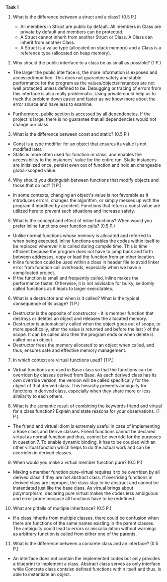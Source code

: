 **Task 1**

1.  What is the difference between a struct and a class? (0.5 P.)
    - All members in Struct are public by default. All members in Class are private by default and members can be protected. 
    - A Struct cannot inherit from another Struct or Class. A Class can inherit from another Class.
    - A Struct is a value type (allocated on stack memory) and a Class is a reference type (allocated on heap memory). 
    
2.  Why should the public interface to a class be as small as possible? (1 P.)
- The larger the public interface is, the more information is exposed and accessed/modified. This does not guarantee safety and stable performance for the program as the values/objects/instances are not well protected unless defined to be. Debugging or tracing of errors from this interface is also really problematic.
Using private could help us to track the problem down easier and faster as we know more about the error source and have less to examine. 

- Furthermore, public section is accessed by all dependencies. If the project is large, there is no guarantee that all dependencies would not change our class. 

3.  What is the difference between const and static? (0.5 P.)
- Const is a type modifier for an object that ensures its value is not modified later. 
- Static is more often used for function or class, and enables the accessibility to the instances' value for the entire run. Static instances are initialized once, persist even out of function and hold an changeable global-scoped value.

4.  Why should you distinguish between functions that modify objects and those that do not? (1 P.)
- In some contexts, changing an object's value is not favorable as it introduces errors, changes the algorithm, or simply messes up with the program if modified by accident. Functions that return a const value are utilized here to prevent such situations and increase safety. 
 
5.  What is the concept and effect of inline functions? When would you prefer inline functions over function calls? (0.5 P.)
 - Unlike normal functions whose memory is allocated and referred to when being executed, inline functions enables the codes within itself to be replaced wherever it is called during compile time. This is time efficient because the program does not have to jump back and forth between addresses, copy or load the function from an other location. 
 - Inline function could be used within a class in header file to avoid linker error from function call overheads, especially when we have a complicated project.
 - If the function is small and frequently called, inline makes the performance faster. Otherwise, it is not advisable for bulky, seldomly called functions as it leads to larger executables. 
  
6.  What is a destructor and when is it called? What is the typical consequence of its usage? (1 P.)
- Destructor is the opposite of constructor - it is member function that destroys or deletes an object and releases the allocated memory. 
- Destructor is automatically called when the object goes out of scope, or more specifically, after the value is returned and before the last } of the scope. It can be called also then the program ends or when delete is called on an object. 
- Destructor frees the memory allocated to an object when called, and thus, ensures safe and effective memory management. 
    
7.  In which context are virtual functions used? (1 P.)
- Virtual functions are used in Base class so that the functions can be overriden by classes derived from Base. As each derived class has its own override version, the version will be called specifically for the object of that derived class. This hierachy prevents ambiguity for functions in derived class, especially when they share more or less similarity to each others.
    
8.  What is the semantic result of combining the keywords friend and virtual for a class function? Explain and state reasons for your observations. (1 P.)
- The friend and virtual idiom is extremely useful in case of implementing a Base class and Derive classes. Friend functions cannot be declared virtual as normal function and thus, cannot be override for the purposes in question 7. To enable dynamic binding, it has to be coupled with an other virtual function which helps to do the actual work and can be overriden in derived classes.
    
9.  When would you make a virtual member function pure? (0.5 P.)
- Making a member function pure-virtual requires it to be overriden by all derived class if they are not abstract class. If overriding functions in derived class are improper, the class stay to be abstract and cannot be instantiated just like the base class. As virtual brings about polymorphism, declaring pure virtual makes the codes less ambiguous and error prone because all functions have to be redefined. 
    
10.  What are pitfalls of multiple inheritance? (0.5 P.)
- If a class inherits from multiple classes, there could be confusion when there are functions of the same names existing in the parent classes. The ambiguity could lead to errors or miscalculation without warnings as arbitrary function is called from either one of the parents. 

11.  What is the difference between a concrete class and an interface? (0.5 P.)
- An interface does not contain the implemented codes but only provides a blueprint to implement a class. Abstract class serves as only interface while Concrete class contaisn defined functions within itself and thus, is able to instantiate an object.
